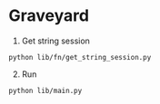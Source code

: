 # Graveyard

1. Get string session

```console
python lib/fn/get_string_session.py
```

2. Run

```console
python lib/main.py
```
